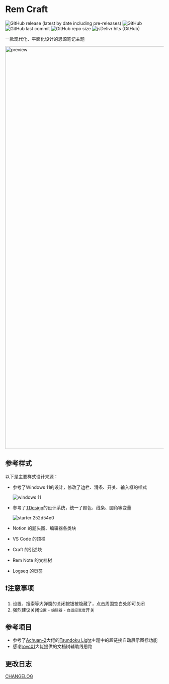 # Rem Craft

![GitHub release (latest by date including pre-releases)](https://img.shields.io/github/release/svchord/Rem-Craft?include_prereleases)
![GitHub](https://img.shields.io/github/license/svchord/Rem-Craft)
![GitHub last commit](https://img.shields.io/github/last-commit/svchord/Rem-Craft)
![GitHub repo size](https://img.shields.io/github/repo-size/svchord/Rem-Craft)
![jsDelivr hits (GitHub)](https://img.shields.io/jsdelivr/gh/hy/svchord/Rem-Craft?label=hits)

一款现代化、平面化设计的思源笔记主题

<img width="1280" alt="preview" src="https://user-images.githubusercontent.com/61345763/180918033-f97016ce-1bcb-449e-929a-c863b5696e06.png">

## 参考样式

以下是主要样式设计来源：

- 参考了Windows 11的设计，修改了边栏、滑条、开关、输入框的样式

  ![windows 11](https://docs.microsoft.com/en-us/windows/apps/design/signature-experiences/images/color_light_controls_940.png)

- 参考了[TDesign](https://tdesign.tencent.com/)的设计系统，统一了颜色、线条、圆角等变量

  ![starter 252d54e0](https://user-images.githubusercontent.com/61345763/176590115-93fa2d29-a975-4a89-904c-6ba94295d3ee.png)
  
- Notion 的题头图、编辑器各类块
- VS Code 的顶栏
- Craft 的引述块
- Rem Note 的文档树
- Logseq 的页签

## ❗注意事项

1. 设置、搜索等大弹窗的关闭按钮被隐藏了，点击周围空白处即可关闭
2. 强烈建议关闭`设置` - `编辑器` - `自适应宽度`开关

## 参考项目

- 参考了[Achuan-2](https://github.com/Achuan-2)大佬的[Tsundoku Light](https://github.com/Achuan-2/siyuan-themes-tsundoku-light)主题中的超链接自动展示图标功能
- 感谢[royc01](https://github.com/royc01)大佬提供的文档树辅助线思路

## 更改日志

[CHANGELOG](CHANGELOG.md)
